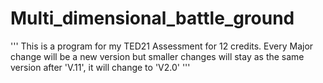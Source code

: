 # Multi_dimensional_battle_ground
'''
This is a program  for my TED21 Assessment for 12 credits.
Every Major change will be a new version but smaller changes will stay as the same version
after 'V.11', it will change to 'V2.0'
'''
